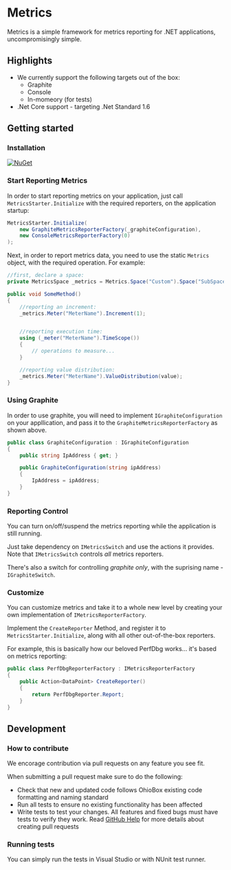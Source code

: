 # Metrics
Metrics is a simple framework for metrics reporting for .NET applications, uncompromisingly simple.

## Highlights
* We currently support the following targets out of the box:
	* Graphite
	* Console
	* In-momeory (for tests)
* .Net Core support - targeting .Net Standard 1.6

## Getting started
### Installation
[![NuGet](https://img.shields.io/nuget/v/OhioBox.Metrics.svg?style=flat-square)](https://www.nuget.org/packages/OhioBox.Metrics/)

### Start Reporting Metrics
In order to start reporting metrics on your application, just call `MetricsStarter.Initialize` with the required reporters, on the application startup:

```cs
MetricsStarter.Initialize(
    new GraphiteMetricsReporterFactory(_graphiteConfiguration),
    new ConsoleMetricsReporterFactory(0)
);
```

Next, in order to report metrics data, you need to use the static `Metrics` object, with the required operation. For example:

```cs
//first, declare a space:
private MetricsSpace _metrics = Metrics.Space("Custom").Space("SubSpace").Space("SubSubSpace");

public void SomeMethod()
{
	//reporting an increment:
	_metrics.Meter("MeterName").Increment(1);


	//reporting execution time:
	using (_meter("MeterName").TimeScope())
	{
		// operations to measure...
	}

	//reporting value distribution:
	_metrics.Meter("MeterName").ValueDistribution(value);
}
```

### Using Graphite
In order to use graphite, you will need to implement `IGraphiteConfiguration` on your appllication, and pass it to the `GraphiteMetricsReporterFactory` as shown above.

```cs
public class GraphiteConfiguration : IGraphiteConfiguration
{
	public string IpAddress { get; }

	public GraphiteConfiguration(string ipAddress)
	{
		IpAddress = ipAddress;
	}
}
```

### Reporting Control
You can turn on/off/suspend the metrics reporting while the application is still running.

Just take dependency on `IMetricsSwitch` and use the actions it provides. Note that `IMetricsSwitch` controls *all* metrics reporters.

There's also a switch for controlling *graphite only*, with the suprising name - `IGraphiteSwitch`.


### Customize
You can customize metrics and take it to a whole new level by creating your own implementation of `IMetricsReporterFactory`.

Implement the `CreateReporter` Method, and register it to `MetricsStarter.Initialize`, along with all other out-of-the-box reporters.

For example, this is basically how our beloved PerfDbg works... it's based on metrics reporting:

```cs
public class PerfDbgReporterFactory : IMetricsReporterFactory
{
	public Action<DataPoint> CreateReporter()
	{
		return PerfDbgReporter.Report;
	}
}
```

## Development

### How to contribute
We encorage contribution via pull requests on any feature you see fit.

When submitting a pull request make sure to do the following:
* Check that new and updated code follows OhioBox existing code formatting and naming standard
* Run all tests to ensure no existing functionality has been affected
* Write tests to test your changes. All features and fixed bugs must have tests to verify they work. Read [GitHub Help](https://help.github.com/articles/about-pull-requests/) for more details about creating pull requests

### Running tests
You can simply run the tests in Visual Studio or with NUnit test runner.